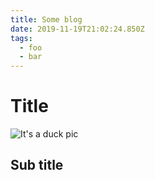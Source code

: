 ```yaml
---
title: Some blog
date: 2019-11-19T21:02:24.850Z
tags:
  - foo
  - bar
---
```

# Title

![It's a duck pic](/images/uploads/kadrioru-pargis-katsetamas-016.jpg "Get ducked!")



## Sub title
